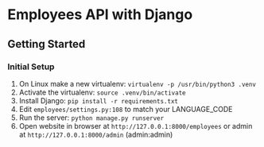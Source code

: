 Employees API with Django
=========================

Getting Started
---------------

### Initial Setup ###
1. On Linux make a new virtualenv: ``virtualenv -p /usr/bin/python3 .venv`` 
2. Activate the virtualenv: ``source .venv/bin/activate``
3. Install Django: ``pip install -r requirements.txt``
4. Edit ``employees/settings.py:108`` to match your LANGUAGE_CODE 
5. Run the server: ``python manage.py runserver``
6. Open website in browser at ``http://127.0.0.1:8000/employees`` or admin at ``http://127.0.0.1:8000/admin`` (admin:admin)


